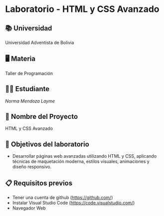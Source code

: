 # Laboratorio - HTML y CSS Avanzado

## 📚 Universidad
Universidad Adventista de Bolivia  

## 🖥 Materia
Taller de Programación  

## 👨‍🎓 Estudiante
*Norma Mendoza Layme*  

## 📌 Nombre del Proyecto
HTML y CSS Avanzado  

## 🚀 Objetivos del laboratorio
- Desarrollar páginas web avanzadas utilizando HTML y CSS, aplicando técnicas de maquetación moderna, estilos visuales, animaciones y diseño responsivo.
## 📋 Requisitos previos
-	Tener una cuenta de github (https://github.com/)
-	Instalar Visual Studio Code (https://code.visualstudio.com/)
-	Navegador Web